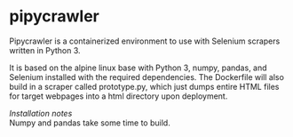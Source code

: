 # pipycrawler

Pipycrawler is a containerized environment to use with Selenium scrapers written in Python 3. 

It is based on the alpine linux base with Python 3, numpy, pandas, and Selenium installed with the required dependencies. The Dockerfile will also build in a scraper called prototype.py, which just dumps entire HTML files for target webpages into a html directory upon deployment.


_Installation notes_  
Numpy and pandas take some time to build. 
